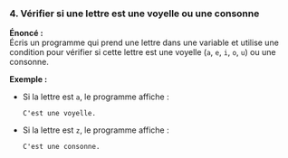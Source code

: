 ### **4. Vérifier si une lettre est une voyelle ou une consonne**  
**Énoncé :**  
Écris un programme qui prend une lettre dans une variable et utilise une condition pour vérifier si cette lettre est une voyelle (`a`, `e`, `i`, `o`, `u`) ou une consonne.  

**Exemple :**  
- Si la lettre est `a`, le programme affiche :  
  ```plaintext
  C'est une voyelle.
  ```  
- Si la lettre est `z`, le programme affiche :  
  ```plaintext
  C'est une consonne.
  ```